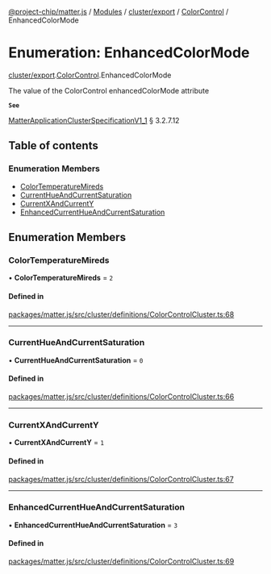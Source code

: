 [@project-chip/matter.js](../README.md) / [Modules](../modules.md) / [cluster/export](../modules/cluster_export.md) / [ColorControl](../modules/cluster_export.ColorControl.md) / EnhancedColorMode

# Enumeration: EnhancedColorMode

[cluster/export](../modules/cluster_export.md).[ColorControl](../modules/cluster_export.ColorControl.md).EnhancedColorMode

The value of the ColorControl enhancedColorMode attribute

**`See`**

[MatterApplicationClusterSpecificationV1_1](../interfaces/spec_export.MatterApplicationClusterSpecificationV1_1.md) § 3.2.7.12

## Table of contents

### Enumeration Members

- [ColorTemperatureMireds](cluster_export.ColorControl.EnhancedColorMode.md#colortemperaturemireds)
- [CurrentHueAndCurrentSaturation](cluster_export.ColorControl.EnhancedColorMode.md#currenthueandcurrentsaturation)
- [CurrentXAndCurrentY](cluster_export.ColorControl.EnhancedColorMode.md#currentxandcurrenty)
- [EnhancedCurrentHueAndCurrentSaturation](cluster_export.ColorControl.EnhancedColorMode.md#enhancedcurrenthueandcurrentsaturation)

## Enumeration Members

### ColorTemperatureMireds

• **ColorTemperatureMireds** = ``2``

#### Defined in

[packages/matter.js/src/cluster/definitions/ColorControlCluster.ts:68](https://github.com/project-chip/matter.js/blob/dfd1dc35/packages/matter.js/src/cluster/definitions/ColorControlCluster.ts#L68)

___

### CurrentHueAndCurrentSaturation

• **CurrentHueAndCurrentSaturation** = ``0``

#### Defined in

[packages/matter.js/src/cluster/definitions/ColorControlCluster.ts:66](https://github.com/project-chip/matter.js/blob/dfd1dc35/packages/matter.js/src/cluster/definitions/ColorControlCluster.ts#L66)

___

### CurrentXAndCurrentY

• **CurrentXAndCurrentY** = ``1``

#### Defined in

[packages/matter.js/src/cluster/definitions/ColorControlCluster.ts:67](https://github.com/project-chip/matter.js/blob/dfd1dc35/packages/matter.js/src/cluster/definitions/ColorControlCluster.ts#L67)

___

### EnhancedCurrentHueAndCurrentSaturation

• **EnhancedCurrentHueAndCurrentSaturation** = ``3``

#### Defined in

[packages/matter.js/src/cluster/definitions/ColorControlCluster.ts:69](https://github.com/project-chip/matter.js/blob/dfd1dc35/packages/matter.js/src/cluster/definitions/ColorControlCluster.ts#L69)
